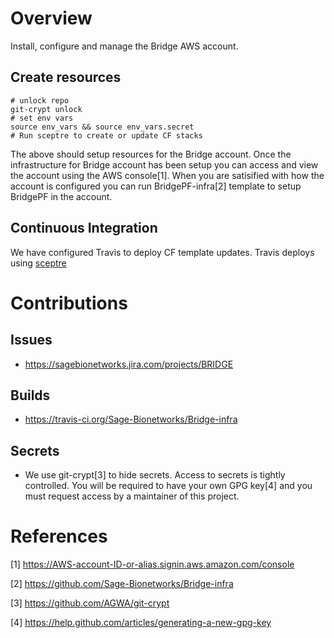 # Overview
Install, configure and manage the Bridge AWS account.


## Create resources

```
# unlock repo
git-crypt unlock
# set env vars
source env_vars && source env_vars.secret
# Run sceptre to create or update CF stacks
```

The above should setup resources for the Bridge account.  Once the infrastructure for Bridge account has been setup
you can access and view the account using the AWS console[1].  When you are satisified with how the account
is configured you can run BridgePF-infra[2] template to setup BridgePF in the account.

## Continuous Integration
We have configured Travis to deploy CF template updates.  Travis deploys using
[sceptre](https://sceptre.cloudreach.com/latest/about.html)

# Contributions

## Issues
* https://sagebionetworks.jira.com/projects/BRIDGE

## Builds
* https://travis-ci.org/Sage-Bionetworks/Bridge-infra

## Secrets
* We use git-crypt[3] to hide secrets.  Access to secrets is tightly controlled.  You will be required to
have your own GPG key[4] and you must request access by a maintainer of this project.



# References

[1] https://AWS-account-ID-or-alias.signin.aws.amazon.com/console

[2] https://github.com/Sage-Bionetworks/Bridge-infra

[3] https://github.com/AGWA/git-crypt

[4] https://help.github.com/articles/generating-a-new-gpg-key
